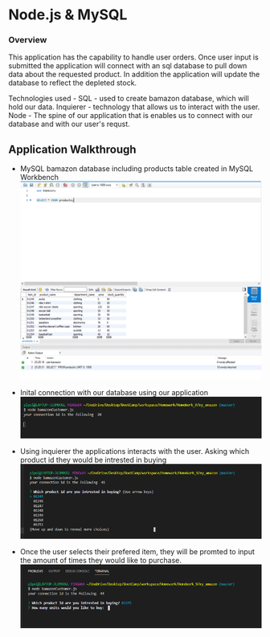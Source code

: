 # Node.js & MySQL

### Overview

This application has the capability to handle user orders. Once user input is submitted the application will connect with an sql database to pull down data about the requested product. In addition the application will update the database to reflect the depleted stock.

Technologies used -
SQL - used to create bamazon database, which will hold our data.
Inquierer - technology that allows us to interact with the user.  
Node - The spine of our application that is enables us to connect with our database and with our user's requst.

## Application Walkthrough

- MySQL bamazon database including products table created in MySQL Workbench
  <img src="assets/images/bamazon_img1.PNG">

- Inital connection with our database using our application
  <img src="assets/images/bamazon_img2.PNG">

- Using inquierer the applications interacts with the user. Asking which product id they would be intrested in buying
  <img src="assets/images/bamazon_img3.PNG">

- Once the user selects their prefered item, they will be promted to input the amount of times they would like to purchase.
  <img src="assets/images/bamazon_img4.PNG">
